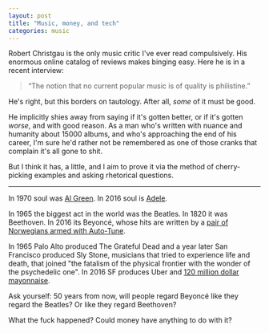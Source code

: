 ```yaml
---
layout: post
title: "Music, money, and tech"
categories: music
---
```


Robert Christgau is the only music critic I've ever read compulsively. His enormous online catalog of reviews makes binging easy. Here he is in a recent interview:

>“The notion that no current popular music is of quality is philistine.”

He's right, but this borders on tautology. After all, _some_ of it must be good.

He implicitly shies away from saying if it's gotten better, or if it's gotten _worse_, and with good reason. As a man who's written with nuance and humanity about 15000 albums, and who's approaching the end of his career, I'm sure he'd rather not be remembered as one of those cranks that complain it's all gone to shit.

But I think it has, a little, and I aim to prove it via the method of cherry-picking examples and asking rhetorical questions.

---

In 1970 soul was [Al Green](http://www.robertchristgau.com/xg/music/green-76.php). In 2016 soul is [Adele](http://www.newyorker.com/culture/cultural-comment/the-singularity-of-adeles-soul).

In 1965 the biggest act in the world was the Beatles. In 1820 it was Beethoven. In 2016 its Beyoncé, whose hits are written by a [pair of Norwegians armed with Auto-Tune](http://www.newyorker.com/magazine/2012/03/26/the-song-machine).

In 1965 Palo Alto produced The Grateful Dead and a year later San Francisco produced Sly Stone, musicians that tried to experience life and death, that joined "the fatalism of the physical frontier with the wonder of the psychedelic one". In 2016 SF produces Uber and [120 million dollar mayonnaise](./software-eating-the-world).

Ask yourself: 50 years from now, will people regard Beyoncé like they regard the Beatles? Or like they regard Beethoven?

What the fuck happened? Could money have anything to do with it?
